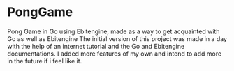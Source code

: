 # PongGame
 Pong Game in Go using Ebitengine, made as a way to get acquainted with Go as well as Ebitengine 
 The initial version of this project was made in a day with the help of an internet tutorial and the Go and Ebitengine documentations. I added more features of my own and intend to add more in the future if i feel like it.
